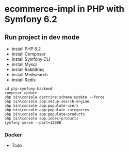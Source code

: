 # ecommerce-impl in PHP with Symfony 6.2

## Run project in dev mode

* install PHP 8.2
* install Composer
* install Symfony CLI
* install Mysql
* install Rabbitmq
* install Meilisearch
* install Redis

```
cd php-symfony-backend
composer update
php bin\console doctrine:schema:update --force
php bin\console app:setup-search-engine
php bin\console app:populate-users
php bin\console app:populate-categories
php bin\console app:populate-products
php bin\console app:index-products
symfony serve --port=12000
```

### Docker
* Todo